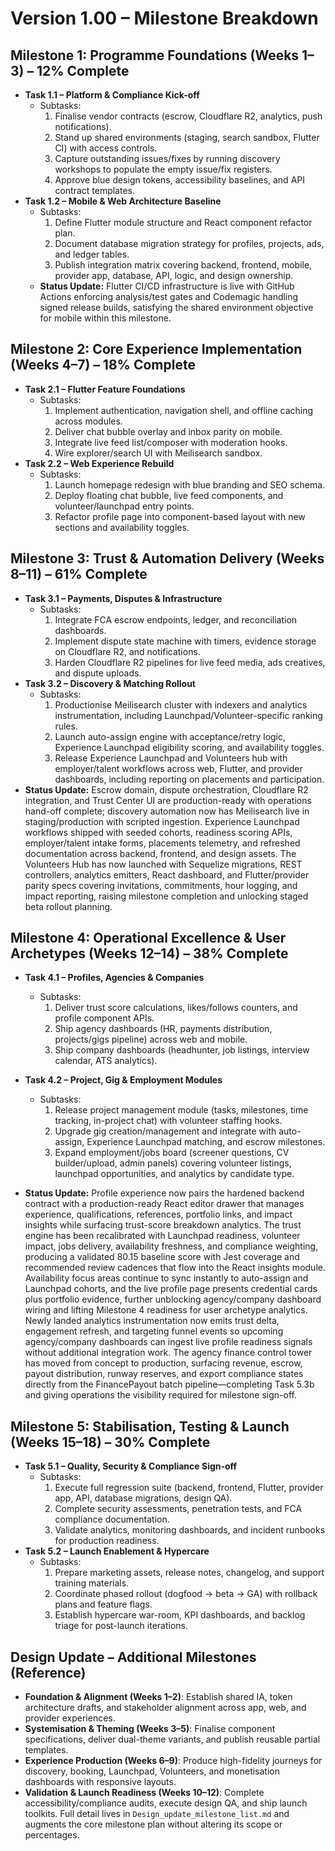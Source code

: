 # Version 1.00 – Milestone Breakdown

## Milestone 1: Programme Foundations (Weeks 1–3) – 12% Complete
- **Task 1.1 – Platform & Compliance Kick-off**
  - Subtasks:
    1. Finalise vendor contracts (escrow, Cloudflare R2, analytics, push notifications).
    2. Stand up shared environments (staging, search sandbox, Flutter CI) with access controls.
    3. Capture outstanding issues/fixes by running discovery workshops to populate the empty issue/fix registers.
    4. Approve blue design tokens, accessibility baselines, and API contract templates.
- **Task 1.2 – Mobile & Web Architecture Baseline**
  - Subtasks:
    1. Define Flutter module structure and React component refactor plan.
    2. Document database migration strategy for profiles, projects, ads, and ledger tables.
    3. Publish integration matrix covering backend, frontend, mobile, provider app, database, API, logic, and design ownership.
  - **Status Update:** Flutter CI/CD infrastructure is live with GitHub Actions enforcing analysis/test gates and Codemagic handling signed release builds, satisfying the shared environment objective for mobile within this milestone.

## Milestone 2: Core Experience Implementation (Weeks 4–7) – 18% Complete
- **Task 2.1 – Flutter Feature Foundations**
  - Subtasks:
    1. Implement authentication, navigation shell, and offline caching across modules.
    2. Deliver chat bubble overlay and inbox parity on mobile.
    3. Integrate live feed list/composer with moderation hooks.
    4. Wire explorer/search UI with Meilisearch sandbox.
- **Task 2.2 – Web Experience Rebuild**
  - Subtasks:
    1. Launch homepage redesign with blue branding and SEO schema.
    2. Deploy floating chat bubble, live feed components, and volunteer/launchpad entry points.
    3. Refactor profile page into component-based layout with new sections and availability toggles.

## Milestone 3: Trust & Automation Delivery (Weeks 8–11) – 61% Complete
- **Task 3.1 – Payments, Disputes & Infrastructure**
  - Subtasks:
    1. Integrate FCA escrow endpoints, ledger, and reconciliation dashboards.
    2. Implement dispute state machine with timers, evidence storage on Cloudflare R2, and notifications.
    3. Harden Cloudflare R2 pipelines for live feed media, ads creatives, and dispute uploads.
- **Task 3.2 – Discovery & Matching Rollout**
  - Subtasks:
    1. Productionise Meilisearch cluster with indexers and analytics instrumentation, including Launchpad/Volunteer-specific ranking rules.
    2. Launch auto-assign engine with acceptance/retry logic, Experience Launchpad eligibility scoring, and availability toggles.
    3. Release Experience Launchpad and Volunteers hub with employer/talent workflows across web, Flutter, and provider dashboards, including reporting on placements and participation.
- **Status Update:** Escrow domain, dispute orchestration, Cloudflare R2 integration, and Trust Center UI are production-ready with operations hand-off complete; discovery automation now has Meilisearch live in staging/production with scripted ingestion. Experience Launchpad workflows shipped with seeded cohorts, readiness scoring APIs, employer/talent intake forms, placements telemetry, and refreshed documentation across backend, frontend, and design assets. The Volunteers Hub has now launched with Sequelize migrations, REST controllers, analytics emitters, React dashboard, and Flutter/provider parity specs covering invitations, commitments, hour logging, and impact reporting, raising milestone completion and unlocking staged beta rollout planning.

## Milestone 4: Operational Excellence & User Archetypes (Weeks 12–14) – 38% Complete
- **Task 4.1 – Profiles, Agencies & Companies**
  - Subtasks:
    1. Deliver trust score calculations, likes/follows counters, and profile component APIs.
    2. Ship agency dashboards (HR, payments distribution, projects/gigs pipeline) across web and mobile.
    3. Ship company dashboards (headhunter, job listings, interview calendar, ATS analytics).
- **Task 4.2 – Project, Gig & Employment Modules**
  - Subtasks:
    1. Release project management module (tasks, milestones, time tracking, in-project chat) with volunteer staffing hooks.
    2. Upgrade gig creation/management and integrate with auto-assign, Experience Launchpad matching, and escrow milestones.
    3. Expand employment/jobs board (screener questions, CV builder/upload, admin panels) covering volunteer listings, launchpad opportunities, and analytics by candidate type.

- **Status Update:** Profile experience now pairs the hardened backend contract with a production-ready React editor drawer that manages experience, qualifications, references, portfolio links, and impact insights while surfacing trust-score breakdown analytics. The trust engine has been recalibrated with Launchpad readiness, volunteer impact, jobs delivery, availability freshness, and compliance weighting, producing a validated 80.15 baseline score with Jest coverage and recommended review cadences that flow into the React insights module. Availability focus areas continue to sync instantly to auto-assign and Launchpad cohorts, and the live profile page presents credential cards plus portfolio evidence, further unblocking agency/company dashboard wiring and lifting Milestone 4 readiness for user archetype analytics. Newly landed analytics instrumentation now emits trust delta, engagement refresh, and targeting funnel events so upcoming agency/company dashboards can ingest live profile readiness signals without additional integration work. The agency finance control tower has moved from concept to production, surfacing revenue, escrow, payout distribution, runway reserves, and export compliance states directly from the FinancePayout batch pipeline—completing Task 5.3b and giving operations the visibility required for milestone sign-off.

## Milestone 5: Stabilisation, Testing & Launch (Weeks 15–18) – 30% Complete
- **Task 5.1 – Quality, Security & Compliance Sign-off**
  - Subtasks:
    1. Execute full regression suite (backend, frontend, Flutter, provider app, API, database migrations, design QA).
    2. Complete security assessments, penetration tests, and FCA compliance documentation.
    3. Validate analytics, monitoring dashboards, and incident runbooks for production readiness.
- **Task 5.2 – Launch Enablement & Hypercare**
  - Subtasks:
    1. Prepare marketing assets, release notes, changelog, and support training materials.
    2. Coordinate phased rollout (dogfood → beta → GA) with rollback plans and feature flags.
    3. Establish hypercare war-room, KPI dashboards, and backlog triage for post-launch iterations.

## Design Update – Additional Milestones (Reference)
- **Foundation & Alignment (Weeks 1–2)**: Establish shared IA, token architecture drafts, and stakeholder alignment across app, web, and provider experiences.
- **Systemisation & Theming (Weeks 3–5)**: Finalise component specifications, deliver dual-theme variants, and publish reusable partial templates.
- **Experience Production (Weeks 6–9)**: Produce high-fidelity journeys for discovery, booking, Launchpad, Volunteers, and monetisation dashboards with responsive layouts.
- **Validation & Launch Readiness (Weeks 10–12)**: Complete accessibility/compliance audits, execute design QA, and ship launch toolkits. Full detail lives in `Design_update_milestone_list.md` and augments the core milestone plan without altering its scope or percentages.

